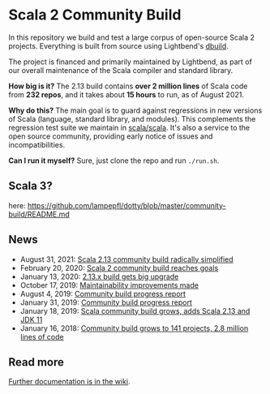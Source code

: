 # Scala 2 Community Build

In this repository we build and test a large corpus of open-source Scala 2 projects.
Everything is built from source using Lightbend's [dbuild](https://github.com/lightbend/dbuild).

The project is financed and primarily maintained by Lightbend, as part
of our overall maintenance of the Scala compiler and standard library.

**How big is it?**
The 2.13 build contains **over 2 million lines** of Scala code
from **232 repos**, and it takes about **15 hours** to run,
as of August 2021.

**Why do this?** The main goal is to guard against regressions in new
versions of Scala (language, standard library, and modules). This complements
the regression test suite we maintain in [scala/scala](https://github.com/scala/scala).
It's also a service to the open source community, providing early notice of
issues and incompatibilities.

**Can I run it myself?** Sure, just clone the repo and run `./run.sh`.

## Scala 3?

here: https://github.com/lampepfl/dotty/blob/master/community-build/README.md

## News

* August 31, 2021: [Scala 2.13 community build radically simplified](https://contributors.scala-lang.org/t/scala-2-13-community-build-radically-simplified/5244)
* February 20, 2020: [Scala 2 community build reaches goals](https://www.scala-lang.org/2020/02/20/community-build.html)
* January 13, 2020: [2.13.x build gets big upgrade](https://contributors.scala-lang.org/t/community-build-progress-report-august-2019/3573/9)
* October 17, 2019: [Maintainability improvements made](https://contributors.scala-lang.org/t/community-build-progress-report-august-2019/3573/8)
* August 4, 2019: [Community build progress report](https://contributors.scala-lang.org/t/community-build-progress-report-august-2019/3573/6)
* January 31, 2019: [Community build progress report](https://contributors.scala-lang.org/t/community-build-progress-report/2792)
* January 18, 2019: [Scala community build grows, adds Scala 2.13 and JDK 11](https://www.scala-lang.org/2019/01/18/community-build.html)
* January 16, 2018: [Community build grows to 141 projects, 2.8 million lines of code](http://scala-lang.org/2018/01/16/community-build-growth.html)

## Read more

[Further documentation is in the wiki](https://github.com/scala/community-builds/wiki).
